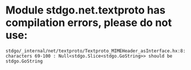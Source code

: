 # Module stdgo.net.textproto has compilation errors, please do not use:
```
stdgo/_internal/net/textproto/Textproto_MIMEHeader_asInterface.hx:8: characters 69-100 : Null<stdgo.Slice<stdgo.GoString>> should be stdgo.GoString

```

